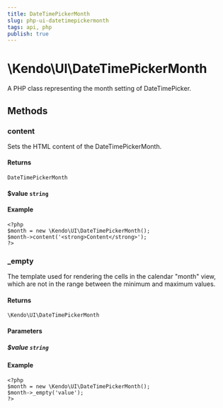 ```yaml
---
title: DateTimePickerMonth
slug: php-ui-datetimepickermonth
tags: api, php
publish: true
---
```


# \Kendo\UI\DateTimePickerMonth

A PHP class representing the month setting of DateTimePicker.


## Methods

### content

Sets the HTML content of the DateTimePickerMonth.

#### Returns

`DateTimePickerMonth`

#### $value `string`

#### Example

    <?php
    $month = new \Kendo\UI\DateTimePickerMonth();
    $month->content('<strong>Content</strong>');
    ?>


### _empty
The template used for rendering the cells in the calendar "month" view, which are not in the range between
the minimum and maximum values.

#### Returns
`\Kendo\UI\DateTimePickerMonth`

#### Parameters

##### $value `string`



#### Example 
    <?php
    $month = new \Kendo\UI\DateTimePickerMonth();
    $month->_empty('value');
    ?>

 
